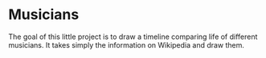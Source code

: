 # Musicians

The goal of this little project is to draw a timeline comparing life of different musicians.
It takes simply the information on Wikipedia and draw them.